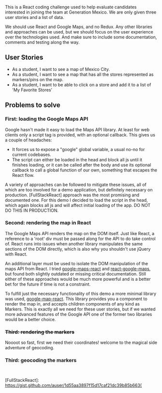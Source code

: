 This is a React coding challenge used to help evaluate candidates interested in joining the team at Generation Mexico. We are only given three user stories and a list of data.

We should use React and Google Maps, and no Redux. Any other libraries and approaches can be used, but we should focus on the user experience over the technologies used. And make sure to include some documentation, comments and testing along the way.

## User Stories

* As a student, I want to see a map of Mexico City.
* As a student, I want to see a map that has all the stores represented as markers/pins on the map.
* As a student, I want to be able to click on a store and add it to a list of 'My Favorite Stores'

## Problems to solve

### First: loading the Google Maps API
Google hasn't made it easy to load the Maps API library. At least for web clients only a script tag is provided, with an optional callback. This gives us a couple of headaches:

  * It forces us to expose a "google" global variable, a usual no-no for current codebases.
  * The script can either be loaded in the head and block all js until it finishes loading, or it can be called after the body and use its optional callback to call a global function of our own, something that escapes the React flow.

A variety of approaches can be followed to mitigate these issues, all of which are too involved for a demo application, but definitely necessary on production.
[FullStackReact] approach was the most promising and documented one. For this demo I decided to load the script in the head, which again blocks all js and will affect initial loading of the app. DO NOT DO THIS IN PRODUCTION.

### Second: rendering the map in React
The Google Maps API renders the map on the DOM itself. Just like React, a reference to a 'root' div must be passed along for the API to do take control of.
React runs into issues when another library manipulates the same sections of the DOM directly, which is also why you shouldn't use jQuery with React.

An additional layer must be used to isolate the DOM manipulation of the maps API from React. I tried [google-maps-react] and [react-google-maps], but found both slightly outdated or missing critical documentation. Still either of these approaches would be much more powerful and is a better bet for the future if time is not a constraint.

To fulfill just the necessary functionality of this demo a more minimal library was used, [google-map-react]. This library provides you a component to render the map in, and accepts children components of any kind as Markers.
This is exactly all we need for these user stories, but if we wanted more advanced features of the Google API one of the former two libraries would be a better choice.

### ~~Third: rendering the markers~~
Noooot so fast, first we need their coordinates! welcome to the magical side adventure of geocoding.

### Third: geocoding the markers
 

[google-maps-react]: https://github.com/fullstackreact/google-maps-react
[google-map-react]: https://github.com/istarkov/google-map-react
[react-google-maps]: https://github.com/tomchentw/react-google-maps
[FullStackReact]: https://gist.github.com/auser/1d55aa3897f15d17caf21dc39b85b663(
